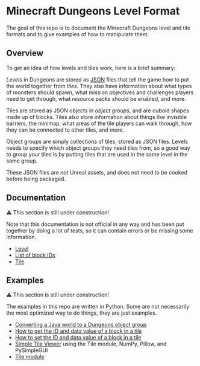# Minecraft Dungeons Level Format

The goal of this repo is to document the Minecraft Dungeons level and tile formats and to give examples of how to manipulate them.

## Overview

To get an idea of how levels and tiles work, here is a brief summary:

*Levels* in Dungeons are stored as [JSON](https://www.json.org/json-en.html) files that tell the game how to put the world together from *tiles*. They also have information about what types of monsters should spawn, what mission objectives and challenges players need to get through, what resource packs should be enabled, and more.

Tiles are stored as JSON objects in *object groups*, and are cuboid shapes made up of blocks. Tiles also store information about things like invisible barriers, the minimap, what areas of the tile players can walk through, how they can be connected to other tiles, and more.

Object groups are simply collections of tiles, stored as JSON files. Levels needs to specify which object groups they need tiles from, so a good way to group your tiles is by putting tiles that are used in the same level in the same group.

These JSON files are *not* Unreal assets, and does not need to be cooked before being packaged.

## Documentation

:warning: This section is still under construction!

Note that this documentation is not official in any way and has been put together by doing a lot of tests, so it can contain errors or be missing some information.

- [Level](/docs/Level.md)
- [List of block IDs](/docs/Block_IDs.md)
- [Tile](/docs/Tile.md)

## Examples

:warning: This section is still under construction!

The examples in this repo are written in Python. Some are not necessarily the most optimized way to do things, they are just examples.

- [Converting a Java world to a Dungeons object group](/examples/docs/Using_ConversionTools.md)
- [How to get the ID and data value of a block in a tile](/examples/Get_Block_IDs_and_Data_Values.py)
- [How to set the ID and data value of a block in a tile](/examples/Set_Block_IDs_and_Data_Values.py)
- [Simple Tile Viewer](/examples/SimpleTileViewer.py) using the Tile module, NumPy, Pillow, and PySimpleGUI
- [Tile module](/examples/Tile.py)